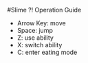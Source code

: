 #Slime ?! Operation Guide

- Arrow Key: move
- Space: jump
- Z: use ability
- X: switch ability
- C: enter eating mode
